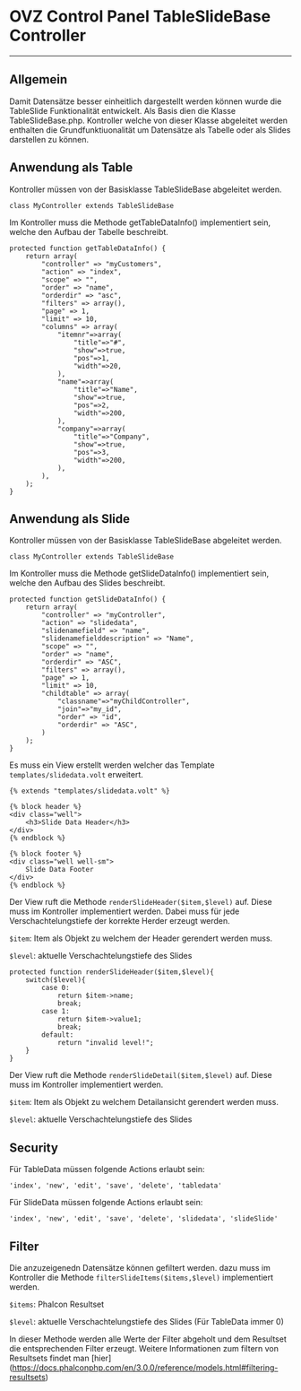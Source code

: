 # OVZ Control Panel TableSlideBase Controller
---
## Allgemein
Damit Datensätze besser einheitlich dargestellt werden können wurde die TableSlide Funktionalität entwickelt. Als Basis dien die Klasse TableSlideBase.php. Kontroller welche von dieser Klasse abgeleitet werden enthalten die Grundfunktiuonalität um Datensätze als Tabelle oder als Slides darstellen zu können.

## Anwendung als Table
Kontroller müssen von der Basisklasse TableSlideBase abgeleitet werden.
```
class MyController extends TableSlideBase
```
Im Kontroller muss die Methode getTableDataInfo() implementiert sein, welche den Aufbau der Tabelle beschreibt.
```
protected function getTableDataInfo() {
    return array(
        "controller" => "myCustomers",
        "action" => "index",
        "scope" => "",
        "order" => "name",
        "orderdir" => "asc",
        "filters" => array(),
        "page" => 1,
        "limit" => 10,
        "columns" => array(
            "itemnr"=>array(
                "title"=>"#",
                "show"=>true,
                "pos"=>1,
                "width"=>20,
            ),
            "name"=>array(
                "title"=>"Name",
                "show"=>true,
                "pos"=>2,
                "width"=>200,
            ),
            "company"=>array(
                "title"=>"Company",
                "show"=>true,
                "pos"=>3,
                "width"=>200,
            ),
        ),
    );
}

```

## Anwendung als Slide
Kontroller müssen von der Basisklasse TableSlideBase abgeleitet werden.
```
class MyController extends TableSlideBase
```

Im Kontroller muss die Methode getSlideDataInfo() implementiert sein, welche den Aufbau des Slides beschreibt.
```
protected function getSlideDataInfo() {
    return array(
        "controller" => "myController",
        "action" => "slidedata",
        "slidenamefield" => "name",
        "slidenamefielddescription" => "Name",
        "scope" => "",
        "order" => "name",
        "orderdir" => "ASC",
        "filters" => array(),
        "page" => 1,
        "limit" => 10,
        "childtable" => array(
            "classname"=>"myChildController",
            "join"=>"my_id",
            "order" => "id",
            "orderdir" => "ASC",
        )
    );
}
```

Es muss ein View erstellt werden welcher das Template `templates/slidedata.volt` erweitert.
```
{% extends "templates/slidedata.volt" %}

{% block header %}
<div class="well">
    <h3>Slide Data Header</h3>
</div>
{% endblock %}

{% block footer %}
<div class="well well-sm">
    Slide Data Footer
</div>
{% endblock %}
```

Der View ruft die Methode `renderSlideHeader($item,$level)` auf. Diese muss im Kontroller implementiert werden. Dabei muss für jede Verschachtelungstiefe der korrekte Herder erzeugt werden.

`$item`: Item als Objekt zu welchem der Header gerendert werden muss.

`$level`: aktuelle Verschachtelungstiefe des Slides

```
protected function renderSlideHeader($item,$level){
    switch($level){
        case 0:
            return $item->name; 
            break;
        case 1:
            return $item->value1;
            break;
        default:
            return "invalid level!";
    }
}

```

Der View ruft die Methode `renderSlideDetail($item,$level)` auf. Diese muss im Kontroller implementiert werden. 

`$item`: Item als Objekt zu welchem Detailansicht gerendert werden muss.

`$level`: aktuelle Verschachtelungstiefe des Slides


## Security
Für TableData müssen folgende Actions erlaubt sein:
```
'index', 'new', 'edit', 'save', 'delete', 'tabledata'
```
Für SlideData müssen folgende Actions erlaubt sein:
```
'index', 'new', 'edit', 'save', 'delete', 'slidedata', 'slideSlide'
```

## Filter
Die anzuzeigenedn Datensätze können gefiltert werden. dazu muss im Kontroller die Methode `filterSlideItems($items,$level)` implementiert werden.

`$items`: Phalcon Resultset

`$level`: aktuelle Verschachtelungstiefe des Slides (Für TableData immer 0)

In dieser Methode werden alle Werte der Filter abgeholt und dem Resultset die entsprechenden Filter erzeugt. Weitere Informationen zum filtern von Resultsets findet man [hier] (https://docs.phalconphp.com/en/3.0.0/reference/models.html#filtering-resultsets) 
